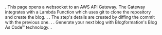 .
This page opens a websocket to an AWS API Gateway. The Gateway integrates with
a Lambda Function which uses git to clone the repository and create the blog.
.
.
The step's details are created by diffing the commit with the previous one.
.
.
Generate your next blog with Blogformation's Blog As Code™ technology.
.
